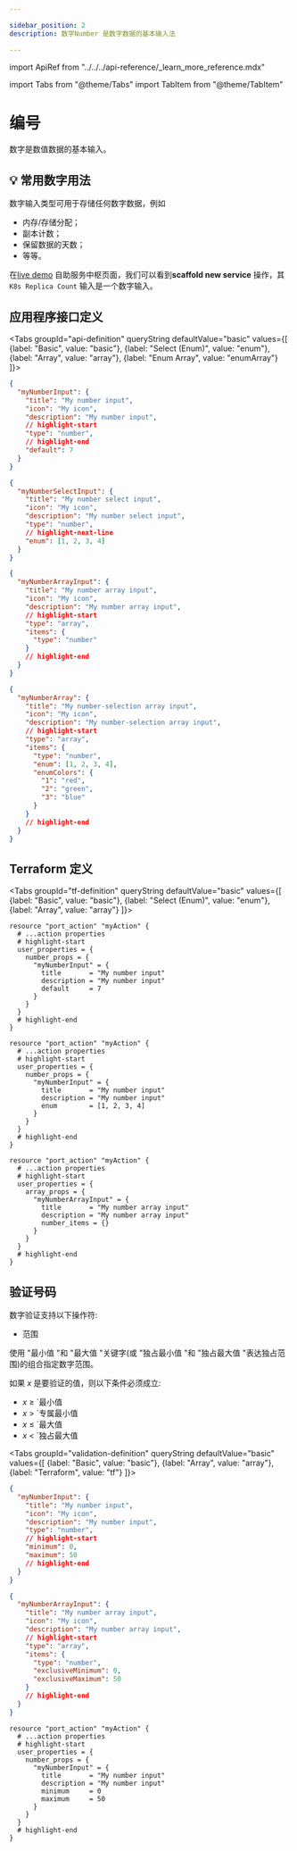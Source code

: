 ```yaml
---

sidebar_position: 2
description: 数字Number 是数字数据的基本输入法

---
```


import ApiRef from "../../../api-reference/_learn_more_reference.mdx"

import Tabs from "@theme/Tabs"
import TabItem from "@theme/TabItem"

# 编号

数字是数值数据的基本输入。

## 💡 常用数字用法

数字输入类型可用于存储任何数字数据，例如

* 内存/存储分配；
* 副本计数；
* 保留数据的天数；
* 等等。

在[live demo](https://demo.getport.io/self-serve) 自助服务中枢页面，我们可以看到**scaffold new service** 操作，其 `K8s Replica Count` 输入是一个数字输入。

## 应用程序接口定义

<Tabs groupId="api-definition" queryString defaultValue="basic" values={[
{label: "Basic", value: "basic"},
{label: "Select (Enum)", value: "enum"},
{label: "Array", value: "array"},
{label: "Enum Array", value: "enumArray"}
]}>

<TabItem value="basic">

```json showLineNumbers
{
  "myNumberInput": {
    "title": "My number input",
    "icon": "My icon",
    "description": "My number input",
    // highlight-start
    "type": "number",
    // highlight-end
    "default": 7
  }
}
```

</TabItem>
<TabItem value="enum">

```json showLineNumbers
{
  "myNumberSelectInput": {
    "title": "My number select input",
    "icon": "My icon",
    "description": "My number select input",
    "type": "number",
    // highlight-next-line
    "enum": [1, 2, 3, 4]
  }
}
```

</TabItem>
<TabItem value="array">

```json showLineNumbers
{
  "myNumberArrayInput": {
    "title": "My number array input",
    "icon": "My icon",
    "description": "My number array input",
    // highlight-start
    "type": "array",
    "items": {
      "type": "number"
    }
    // highlight-end
  }
}
```

</TabItem>
<TabItem value="enumArray">

```json showLineNumbers
{
  "myNumberArray": {
    "title": "My number-selection array input",
    "icon": "My icon",
    "description": "My number-selection array input",
    // highlight-start
    "type": "array",
    "items": {
      "type": "number",
      "enum": [1, 2, 3, 4],
      "enumColors": {
        "1": "red",
        "2": "green",
        "3": "blue"
      }
    }
    // highlight-end
  }
}
```

</TabItem>
</Tabs>

<ApiRef />

## Terraform 定义

<Tabs groupId="tf-definition" queryString defaultValue="basic" values={[
{label: "Basic", value: "basic"},
{label: "Select (Enum)", value: "enum"},
{label: "Array", value: "array"}
]}>

<TabItem value="basic">

```hcl showLineNumbers
resource "port_action" "myAction" {
  # ...action properties
  # highlight-start
  user_properties = {
    number_props = {
      "myNumberInput" = {
        title       = "My number input"
        description = "My number input"
        default     = 7
      }
    }
  }
  # highlight-end
}
```

</TabItem>

<TabItem value="enum">

```hcl showLineNumbers
resource "port_action" "myAction" {
  # ...action properties
  # highlight-start
  user_properties = {
    number_props = {
      "myNumberInput" = {
        title       = "My number input"
        description = "My number input"
        enum        = [1, 2, 3, 4]
      }
    }
  }
  # highlight-end
}
```

</TabItem>

<TabItem value="array">

```hcl showLineNumbers
resource "port_action" "myAction" {
  # ...action properties
  # highlight-start
  user_properties = {
    array_props = {
      "myNumberArrayInput" = {
        title       = "My number array input"
        description = "My number array input"
        number_items = {}
      }
    }
  }
  # highlight-end
}
```

</TabItem>

</Tabs>

## 验证号码

数字验证支持以下操作符: 

* 范围

使用 "最小值 "和 "最大值 "关键字(或 "独占最小值 "和 "独占最大值 "表达独占范围)的组合指定数字范围。

如果 _x_ 是要验证的值，则以下条件必须成立: 

* _x_ ≥ `最小值
* _x_ > `专属最小值
* _x_ ≤ `最大值
* _x_ < `独占最大值

<Tabs groupId="validation-definition" queryString defaultValue="basic" values={[
{label: "Basic", value: "basic"},
{label: "Array", value: "array"},
{label: "Terraform", value: "tf"}
]}>

<TabItem value="basic">

```json showLineNumbers
{
  "myNumberInput": {
    "title": "My number input",
    "icon": "My icon",
    "description": "My number input",
    "type": "number",
    // highlight-start
    "minimum": 0,
    "maximum": 50
    // highlight-end
  }
}
```

</TabItem>

<TabItem value="array">

```json showLineNumbers
{
  "myNumberArrayInput": {
    "title": "My number array input",
    "icon": "My icon",
    "description": "My number array input",
    // highlight-start
    "type": "array",
    "items": {
      "type": "number",
      "exclusiveMinimum": 0,
      "exclusiveMaximum": 50
    }
    // highlight-end
  }
}
```

</TabItem>

<TabItem value="tf">

```hcl showLineNumbers
resource "port_action" "myAction" {
  # ...action properties
  # highlight-start
  user_properties = {
    number_props = {
      "myNumberInput" = {
        title       = "My number input"
        description = "My number input"
        minimum     = 0
        maximum     = 50
      }
    }
  }
  # highlight-end
}
```

</TabItem>
</Tabs>
